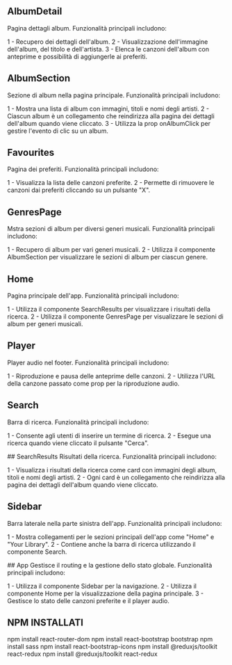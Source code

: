 ## AlbumDetail
Pagina dettagli album.
 Funzionalità principali includono:

1 - Recupero dei dettagli dell'album.
2 - Visualizzazione dell'immagine dell'album, del titolo e dell'artista.
3 - Elenca le canzoni dell'album con anteprime e possibilità di aggiungerle ai preferiti.

## AlbumSection
Sezione di album nella pagina principale. 
Funzionalità principali includono:

1 - Mostra una lista di album con immagini, titoli e nomi degli artisti.
2 - Ciascun album è un collegamento che reindirizza alla pagina dei dettagli dell'album quando viene cliccato.
3 - Utilizza la prop onAlbumClick per gestire l'evento di clic su un album.


## Favourites

Pagina dei preferiti. 
Funzionalità principali includono:

1 - Visualizza la lista delle canzoni preferite.
2 - Permette di rimuovere le canzoni dai preferiti cliccando su un pulsante "X".


## GenresPage
Mstra sezioni di album per diversi generi musicali. 
Funzionalità principali includono:

1 - Recupero di album per vari generi musicali.
2 - Utilizza il componente AlbumSection per visualizzare le sezioni di album per ciascun genere.

## Home
Pagina principale dell'app. 
Funzionalità principali includono:

1 - Utilizza il componente SearchResults per visualizzare i risultati della ricerca.
2 - Utilizza il componente GenresPage per visualizzare le sezioni di album per generi musicali.

## Player
Player audio nel footer. 
Funzionalità principali includono:

1 - Riproduzione e pausa delle anteprime delle canzoni.
2 - Utilizza l'URL della canzone passato come prop per la riproduzione audio.

## Search
Barra di ricerca. 
Funzionalità principali includono:

1 - Consente agli utenti di inserire un termine di ricerca.
2 - Esegue una ricerca quando viene cliccato il pulsante "Cerca".

## SearchResults
Risultati della ricerca. 
Funzionalità principali includono:

1 - Visualizza i risultati della ricerca come card con immagini degli album, titoli e nomi degli artisti.
2 - Ogni card è un collegamento che reindirizza alla pagina dei dettagli dell'album quando viene cliccato.

## Sidebar
Barra laterale nella parte sinistra dell'app.
Funzionalità principali includono:

1 - Mostra collegamenti per le sezioni principali dell'app come "Home" e "Your Library".
2 - Contiene anche la barra di ricerca utilizzando il componente Search.

## App
Gestisce il routing e la gestione dello stato globale. 
Funzionalità principali includono:

1 - Utilizza il componente Sidebar per la navigazione.
2 - Utilizza il componente Home per la visualizzazione della pagina principale.
3 - Gestisce lo stato delle canzoni preferite e il player audio.


## NPM INSTALLATI

npm install react-router-dom 
npm install react-bootstrap bootstrap
npm install sass 
npm install react-bootstrap-icons 
npm install @reduxjs/toolkit react-redux
npm install @reduxjs/toolkit react-redux